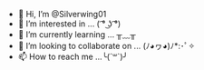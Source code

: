 - 👋 Hi, I’m @Silverwing01
- 👀 I’m interested in ... ( ͡° ͜ʖ ͡°)
- 🌱 I’m currently learning ... ╥﹏╥
- 💞️ I’m looking to collaborate on ... (ﾉ◕ヮ◕)ﾉ*:･ﾟ✧
- 📫 How to reach me ...╰(´꒳`)╯

<!---
Silverwing01/Silverwing01 is a ✨ special ✨ repository because its `README.md` (this file) appears on your GitHub profile.
You can click the Preview link to take a look at your changes.
--->
